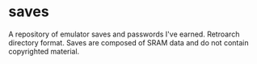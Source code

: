 # saves

A repository of emulator saves and passwords I've earned. Retroarch directory format. Saves are composed of SRAM data and do not contain copyrighted material.
